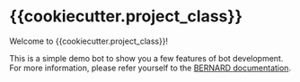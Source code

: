 # {{cookiecutter.project_class}}

Welcome to {{cookiecutter.project_class}}!

This is a simple demo bot to show you a few features of bot development.
For more information, please refer yourself to the
[BERNARD documentation](../../doc/get-started/number-bot.md).
